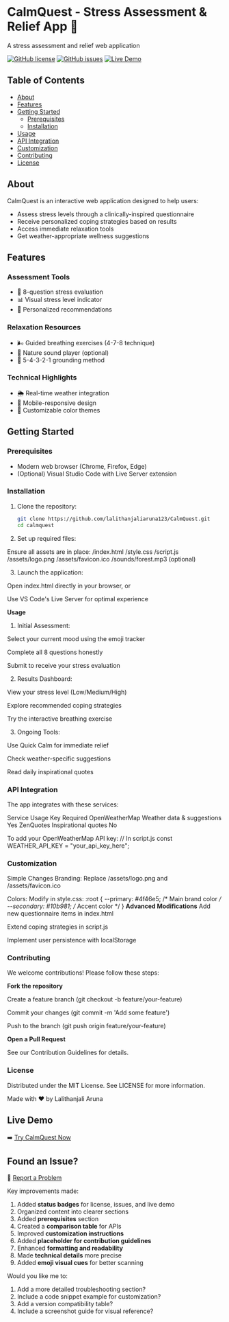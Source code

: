 # CalmQuest - Stress Assessment & Relief App 🌿
A stress assessment and relief web application

[![GitHub license](https://img.shields.io/github/license/lalithanjaliaruna123/CalmQuest)](https://github.com/lalithanjaliaruna123/CalmQuest/blob/main/LICENSE)
[![GitHub issues](https://img.shields.io/github/issues/lalithanjaliaruna123/CalmQuest)](https://github.com/lalithanjaliaruna123/CalmQuest/issues)
[![Live Demo](https://img.shields.io/website?url=https%3A%2F%2Flalithanjaliaruna123.github.io%2FCalmQuest)](https://lalithanjaliaruna123.github.io/CalmQuest)


## Table of Contents
- [About](#about)
- [Features](#features)
- [Getting Started](#getting-started)
  - [Prerequisites](#prerequisites)
  - [Installation](#installation)
- [Usage](#usage)
- [API Integration](#api-integration)
- [Customization](#customization)
- [Contributing](#contributing)
- [License](#license)

## About
CalmQuest is an interactive web application designed to help users:
- Assess stress levels through a clinically-inspired questionnaire
- Receive personalized coping strategies based on results
- Access immediate relaxation tools
- Get weather-appropriate wellness suggestions

## Features

### Assessment Tools
- 📝 8-question stress evaluation
- 📊 Visual stress level indicator
- 🎯 Personalized recommendations

### Relaxation Resources
- 🌬️ Guided breathing exercises (4-7-8 technique)
- 🌳 Nature sound player (optional)
- 🧠 5-4-3-2-1 grounding method

### Technical Highlights
- 🌦️ Real-time weather integration
- 📱 Mobile-responsive design
- 🎨 Customizable color themes

## Getting Started

### Prerequisites
- Modern web browser (Chrome, Firefox, Edge)
- (Optional) Visual Studio Code with Live Server extension

### Installation
1. Clone the repository:
   ```bash
   git clone https://github.com/lalithanjaliaruna123/CalmQuest.git
   cd calmquest
2. Set up required files:

Ensure all assets are in place:
/index.html
/style.css
/script.js
/assets/logo.png
/assets/favicon.ico
/sounds/forest.mp3 (optional)

3. Launch the application:

Open index.html directly in your browser, or

Use VS Code's Live Server for optimal experience

**Usage**
1. Initial Assessment:

Select your current mood using the emoji tracker

Complete all 8 questions honestly

Submit to receive your stress evaluation

2. Results Dashboard:

View your stress level (Low/Medium/High)

Explore recommended coping strategies

Try the interactive breathing exercise

3. Ongoing Tools:

Use Quick Calm for immediate relief

Check weather-specific suggestions

Read daily inspirational quotes

### API Integration
The app integrates with these services:

Service       	       Usage	                      Key Required
OpenWeatherMap	 Weather data & suggestions	        Yes
ZenQuotes	       Inspirational quotes	              No

To add your OpenWeatherMap API key:
// In script.js
const WEATHER_API_KEY = "your_api_key_here";

### Customization
Simple Changes
Branding: Replace /assets/logo.png and /assets/favicon.ico

Colors: Modify in style.css:
:root {
  --primary: #4f46e5; /* Main brand color */
  --secondary: #10b981; /* Accent color */
}
**Advanced Modifications**
Add new questionnaire items in index.html

Extend coping strategies in script.js

Implement user persistence with localStorage

### Contributing
We welcome contributions! Please follow these steps:

**Fork the repository**

Create a feature branch (git checkout -b feature/your-feature)

Commit your changes (git commit -m 'Add some feature')

Push to the branch (git push origin feature/your-feature)

**Open a Pull Request**

See our Contribution Guidelines for details.

### License
Distributed under the MIT License. See LICENSE for more information.

Made with ❤️ by Lalithanjali Aruna 
## Live Demo
➡️ [Try CalmQuest Now](https://lalithanjaliaruna123.github.io/CalmQuest)

## Found an Issue?
🐛 [Report a Problem](https://github.com/lalithanjaliaruna123/CalmQuest/issues/new/choose)

Key improvements made:
1. Added **status badges** for license, issues, and live demo
2. Organized content into clearer sections
3. Added **prerequisites** section
4. Created a **comparison table** for APIs
5. Improved **customization instructions**
6. Added **placeholder for contribution guidelines**
7. Enhanced **formatting and readability**
8. Made **technical details** more precise
9. Added **emoji visual cues** for better scanning

Would you like me to:
1. Add a more detailed troubleshooting section?
2. Include a code snippet example for customization?
3. Add a version compatibility table?
4. Include a screenshot guide for visual reference?
